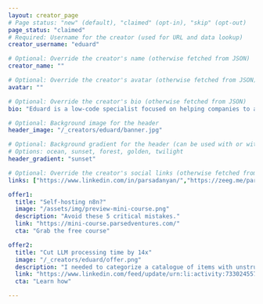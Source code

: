 ```yaml
---
layout: creator_page
# Page status: "new" (default), "claimed" (opt-in), "skip" (opt-out)
page_status: "claimed"
# Required: Username for the creator (used for URL and data lookup)
creator_username: "eduard"

# Optional: Override the creator's name (otherwise fetched from JSON)
creator_name: ""

# Optional: Override the creator's avatar (otherwise fetched from JSON)
avatar: ""

# Optional: Override the creator's bio (otherwise fetched from JSON)
bio: "Eduard is a low-code specialist focused on helping companies to automate business processes and achieve digital transformation.<br>He is specialized on the open-source and uses n8n on a daily basis."

# Optional: Background image for the header
header_image: "/_creators/eduard/banner.jpg"

# Optional: Background gradient for the header (can be used with or without header_image)
# Options: ocean, sunset, forest, golden, twilight
header_gradient: "sunset"

# Optional: Override the creator's social links (otherwise fetched from JSON)
links: ["https://www.linkedin.com/in/parsadanyan/","https://zeeg.me/parsadanyan/free-n8n-session"]

offer1:
  title: "Self-hosting n8n?"
  image: "/assets/img/preview-mini-course.png"
  description: "Avoid these 5 critical mistakes."
  link: "https://mini-course.parsedventures.com/"
  cta: "Grab the free course"

offer2:
  title: "Cut LLM processing time by 14x"
  image: "/_creators/eduard/offer.png"
  description: "I needed to categorize a catalogue of items with unstructured text descriptions, a perfect test case.<br>Running these sequentially would have taken around 4 minutes. With parallel processing? The entire batch completed in under 18 seconds."
  link: "https://www.linkedin.com/feed/update/urn:li:activity:7330245571351359489/"
  cta: "Learn how"

---
```


